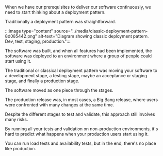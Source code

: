 When we have our prerequisites to deliver our software continuously, we need to start thinking about a deployment pattern.

Traditionally a deployment pattern was straightforward.

:::image type="content" source="../media/classic-deployment-pattern-8d085442.png" alt-text="Diagram showing classic deployment pattern. Dev, test, staging, production.":::


The software was built, and when all features had been implemented, the software was deployed to an environment where a group of people could start using it.

The traditional or classical deployment pattern was moving your software to a development stage, a testing stage, maybe an acceptance or staging stage, and finally a production stage.

The software moved as one piece through the stages.

The production release was, in most cases, a Big Bang release, where users were confronted with many changes at the same time.

Despite the different stages to test and validate, this approach still involves many risks.

By running all your tests and validation on non-production environments, it's hard to predict what happens when your production users start using it.

You can run load tests and availability tests, but in the end, there's no place like production.
